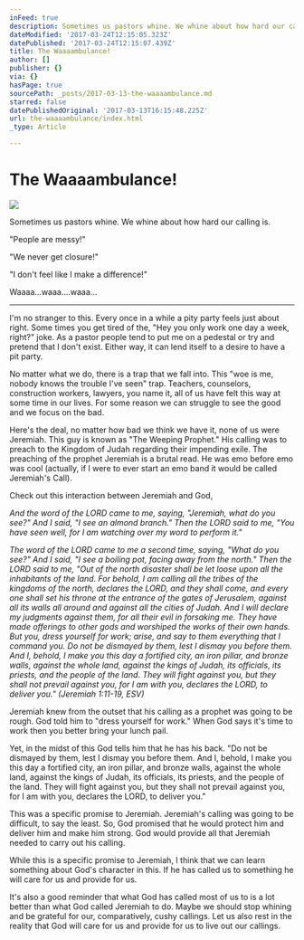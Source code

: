 ```yaml
---
inFeed: true
description: Sometimes us pastors whine. We whine about how hard our calling is.
dateModified: '2017-03-24T12:15:05.323Z'
datePublished: '2017-03-24T12:15:07.439Z'
title: The Waaaambulance!
author: []
publisher: {}
via: {}
hasPage: true
sourcePath: _posts/2017-03-13-the-waaaambulance.md
starred: false
datePublishedOriginal: '2017-03-13T16:15:48.225Z'
url: the-waaaambulance/index.html
_type: Article

---
```

# The Waaaambulance!
![](https://the-grid-user-content.s3-us-west-2.amazonaws.com/94da7652-6fdf-4ee4-94ae-7123d34bb157.jpg)

Sometimes us pastors whine. We whine about how hard our calling is.

"People are messy!"

"We never get closure!"

"I don't feel like I make a difference!"

Waaaa...waaa....waaa...

---

I'm no stranger to this. Every once in a while a pity party feels just about right. Some times you get tired of the, "Hey you only work one day a week, right?" joke. As a pastor people tend to put me on a pedestal or try and pretend that I don't exist. Either way, it can lend itself to a desire to have a pit party.

No matter what we do, there is a trap that we fall into. This "woe is me, nobody knows the trouble I've seen" trap. Teachers, counselors, construction workers, lawyers, you name it, all of us have felt this way at some time in our lives. For some reason we can struggle to see the good and we focus on the bad.

Here's the deal, no matter how bad we think we have it, none of us were Jeremiah. This guy is known as "The Weeping Prophet." His calling was to preach to the Kingdom of Judah regarding their impending exile. The preaching of the prophet Jeremiah is a brutal read. He was emo before emo was cool (actually, if I were to ever start an emo band it would be called Jeremiah's Call).

Check out this interaction between Jeremiah and God,

_And the word of the LORD came to me, saying, "Jeremiah, what do you see?" And I said, "I see an almond branch." Then the LORD said to me, "You have seen well, for I am watching over my word to perform it."_

_The word of the LORD came to me a second time, saying, "What do you see?" And I said, "I see a boiling pot, facing away from the north." Then the LORD said to me, "Out of the north disaster shall be let loose upon all the inhabitants of the land. For behold, I am calling all the tribes of the kingdoms of the north, declares the LORD, and they shall come, and every one shall set his throne at the entrance of the gates of Jerusalem, against all its walls all around and against all the cities of Judah. And I will declare my judgments against them, for all their evil in forsaking me. They have made offerings to other gods and worshiped the works of their own hands. But you, dress yourself for work; arise, and say to them everything that I command you. Do not be dismayed by them, lest I dismay you before them. And I, behold, I make you this day a fortified city, an iron pillar, and bronze walls, against the whole land, against the kings of Judah, its officials, its priests, and the people of the land. They will fight against you, but they shall not prevail against you, for I am with you, declares the LORD, to deliver you." (Jeremiah 1:11-19, ESV)_

Jeremiah knew from the outset that his calling as a prophet was going to be rough. God told him to "dress yourself for work." When God says it's time to work then you better bring your lunch pail.

Yet, in the midst of this God tells him that he has his back. "Do not be dismayed by them, lest I dismay you before them. And I, behold, I make you this day a fortified city, an iron pillar, and bronze walls, against the whole land, against the kings of Judah, its officials, its priests, and the people of the land. They will fight against you, but they shall not prevail against you, for I am with you, declares the LORD, to deliver you."

This was a specific promise to Jeremiah. Jeremiah's calling was going to be difficult, to say the least. So, God promised that he would protect him and deliver him and make him strong. God would provide all that Jeremiah needed to carry out his calling.

While this is a specific promise to Jeremiah, I think that we can learn something about God's character in this. If he has called us to something he will care for us and provide for us.

It's also a good reminder that what God has called most of us to is a lot better than what God called Jeremiah to do. Maybe we should stop whining and be grateful for our, comparatively, cushy callings. Let us also rest in the reality that God will care for us and provide for us to live out our callings.